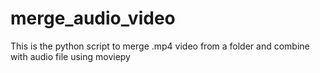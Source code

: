 # merge_audio_video
This is the python script to merge .mp4 video from a folder and combine with audio file using moviepy
